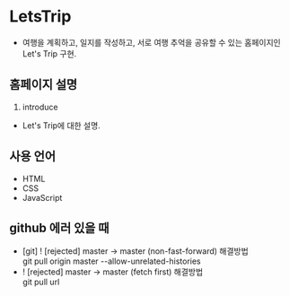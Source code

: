 # LetsTrip
- 여행을 계획하고, 일지를 작성하고, 서로 여행 추억을 공유할 수 있는 홈페이지인 Let's Trip 구현.  
## 홈페이지 설명
1. introduce  
- Let's Trip에 대한 설명.  
## 사용 언어  
- HTML  
- CSS  
- JavaScript  

## github 에러 있을 때  
- [git] ! [rejected] master -> master (non-fast-forward) 해결방법  
git pull origin master --allow-unrelated-histories  
-  ! [rejected]        master -> master (fetch first) 해결방법  
git pull url
